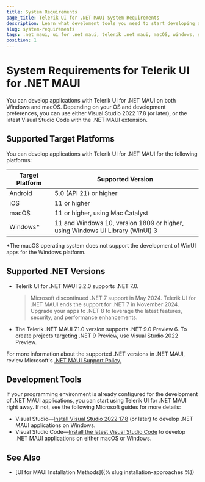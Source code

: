 ```yaml
---
title: System Requirements
page_title: Telerik UI for .NET MAUI System Requirements
description: Learn what develoment tools you need to start developing applications with Telerik UI for .NET MAUI as well as what platforms you can support.
slug: system-requirements
tags: .net maui, ui for .net maui, telerik .net maui, macOS, windows, system requirements, visual studio, visual studio code
position: 1
---
```


# System Requirements for Telerik UI for .NET MAUI

You can develop applications with Telerik UI for .NET MAUI on both Windows and macOS. Depending on your OS and development preferences, you can use either Visual Studio 2022 17.8 (or later), or the latest Visual Studio Code with the .NET MAUI extension.

## Supported Target Platforms

You can develop applications with Telerik UI for .NET MAUI for the following platforms:

| Target Platform | Supported Version |
| ------------- | --------------- |
| Android | 5.0 (API 21) or higher |
| iOS | 11 or higher |
| macOS | 11 or higher, using Mac Catalyst |
| Windows* | 11 and Windows 10, version 1809 or higher, using Windows UI Library (WinUI) 3 |

*The macOS operating system does not support the development of WinUI apps for the Windows platform.

## Supported .NET Versions  

* Telerik UI for .NET MAUI 3.2.0 supports .NET 7.0. 

    > Microsoft discontinued .NET 7 support in May 2024. Telerik UI for .NET MAUI ends the support for .NET 7 in November 2024. Upgrade your apps to .NET 8 to leverage the latest features, security, and performance enhancements.

* The Telerik .NET MAUI 7.1.0 version supports .NET 9.0 Preview 6. To create projects targeting .NET 9 Preview, use Visual Studio 2022 Preview. 

For more information about the supported .NET versions in .NET MAUI, review Microsoft's <a href="https://dotnet.microsoft.com/en-us/platform/support/policy/maui" target="_blank">.NET MAUI Support Policy.</a>

## Development Tools

If your programming environment is already configured for the development of .NET MAUI applications, you can start using Telerik UI for .NET MAUI right away. If not, see the following Microsoft guides for more details: 

* Visual Studio&mdash;<a href="https://learn.microsoft.com/en-us/dotnet/maui/get-started/installation?view=net-maui-8.0&tabs=vswin#installation-1" target="_blank">Install Visual Studio 2022 17.8</a> (or later) to develop .NET MAUI applications on Windows.
* Visual Studio Code&mdash;<a href="https://learn.microsoft.com/en-us/dotnet/maui/get-started/installation?view=net-maui-8.0&tabs=visual-studio-code#installation-2" target="_blank">Install the latest Visual Studio Code</a> to develop .NET MAUI applications on either macOS or Windows.

## See Also

* [UI for MAUI Installation Methods]({% slug installation-approaches %})
